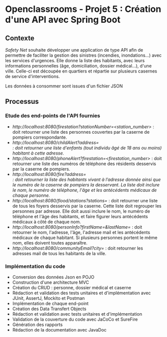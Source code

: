 # Openclassrooms - Projet 5 : Création d'une API avec Spring Boot

## Contexte
<i>Safety Net</i> souhaite développer une application de type API afin de permettre de faciliter la gestion des sinistres (incendies, inondations...) avec les services d'urgences. Elle donne la liste des habitants, avec leurs informations personnelles (âge, domiciliation, dossier médical...), d'une ville. Celle-ci est découpée en quartiers et répartie sur plusieurs casernes de service d'interventions.

Les données à consommer sont issues d'un fichier JSON

## Processus
### Etude des end-points de l'API fournies
- <i>http://localhost:8080/firestation?stationNumber=<station_number></i> : doit retourner une liste des personnes couvertes par la caserne de pompiers correspondante.
- <i>http://localhost:8080/childAlert?address=<address></i> : doit retourner une liste d'enfants (tout individu âgé de 18 ans ou moins) habitant à cette adresse.
- <i>http://localhost:8080/phoneAlert?firestation=<firestation_number></i> : doit retourner une liste des numéros de téléphone des résidents desservis par la caserne de pompiers.
- <i>http://localhost:8080/fire?address=<address></i> : doit retourner la liste des habitants vivant à l’adresse donnée ainsi que le numéro de la caserne
de pompiers la desservant. La liste doit inclure le nom, le numéro de téléphone, l'âge et les antécédents médicaux de chaque personne.
- <i>http://localhost:8080/flood/stations?stations=<a list of station_numbers></i> : doit retourner une liste de tous les foyers desservis par la caserne. Cette liste doit regrouper les personnes par adresse. Elle doit aussi inclure le nom, le numéro de téléphone et l'âge des habitants, et faire figurer leurs antécédents médicaux à côté de chaque nom.
- <i>http://localhost:8080/personInfo?firstName=<firstName>&lastName=<lastName></i> : doit retourner le nom, l'adresse, l'âge, l'adresse mail et les antécédents médicaux de chaque habitant. Si plusieurs personnes portent le même nom, elles doivent toutes apparaître.
- <i>http://localhost:8080/communityEmail?city=<city></i> : doit retourner les adresses mail de tous les habitants de la ville.


### Implémentation du code
- Conversion des données Json en POJO
- Construction d'une architecture MVC
- Création du CRUD : personne, dossier médical et caserne
- Rédaction et validation des tests unitaires et d'implémentation avec JUnit, AssertJ, Mockito et Postman
- Implémentation de chaque end-point 
- Création des Data Transfert Objects
- Rédaction et validation avec tests unitaires et d'implémentation
- Validation de la couverture du code avec JaCoCo et SureFire
- Génération des rapports
- Rédaction de la documentation avec JavaDoc
